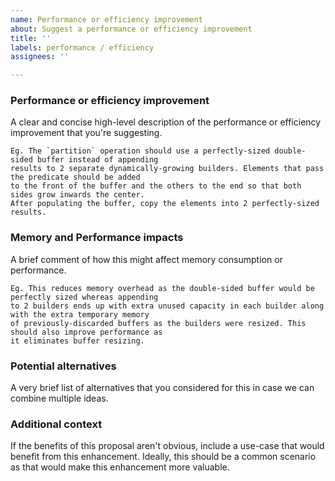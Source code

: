 ```yaml
---
name: Performance or efficiency improvement
about: Suggest a performance or efficiency improvement
title: ''
labels: performance / efficiency
assignees: ''

---
```


### Performance or efficiency improvement

A clear and concise high-level description of the performance or efficiency improvement that you're suggesting.

```
Eg. The `partition` operation should use a perfectly-sized double-sided buffer instead of appending
results to 2 separate dynamically-growing builders. Elements that pass the predicate should be added
to the front of the buffer and the others to the end so that both sides grow inwards the center.
After populating the buffer, copy the elements into 2 perfectly-sized results.
```

### Memory and Performance impacts

A brief comment of how this might affect memory consumption or performance.

```
Eg. This reduces memory overhead as the double-sided buffer would be perfectly sized whereas appending
to 2 builders ends up with extra unused capacity in each builder along with the extra temporary memory
of previously-discarded buffers as the builders were resized. This should also improve performance as
it eliminates buffer resizing.
```

### Potential alternatives

A very brief list of alternatives that you considered for this in case we can combine multiple ideas.

### Additional context

If the benefits of this proposal aren't obvious, include a use-case that would benefit from this enhancement. Ideally,
this should be a common scenario as that would make this enhancement more valuable.
